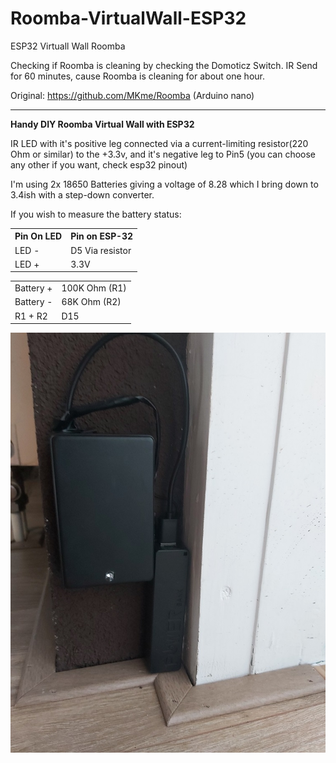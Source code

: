 # Roomba-VirtualWall-ESP32
ESP32 Virtuall Wall Roomba

Checking if Roomba is cleaning by checking the Domoticz Switch. IR Send for 60 minutes, cause Roomba is cleaning for about one hour.

Original: https://github.com/MKme/Roomba (Arduino nano)
<hr/>
<b>Handy DIY Roomba Virtual Wall with ESP32</b>

IR LED with it's positive leg connected via a current-limiting resistor(220 Ohm or similar) to the +3.3v, and it's negative leg to Pin5 (you can choose any other if you want, check esp32 pinout)

I'm using 2x 18650 Batteries giving a voltage of 8.28 which I bring down to 3.4ish with a step-down converter.

If you wish to measure the battery status:

<table>
  <tbody>
    <tr>
      <th>Pin On LED</th>
      <th>Pin on ESP-32</th>
    </tr>
    <tr>
      <td>LED -</td>
      <td>D5 Via resistor</td>
    </tr>
    <tr>
      <td>LED +</td>
      <td>3.3V</td>
    </tr>
  </tbody>
</table>

<table>
  <tbody>
    <tr>
      <td>Battery +</td>
      <td>100K Ohm (R1)</td>
    </tr>
    <tr>
      <td>Battery -</td>
      <td>68K Ohm (R2)</td>
    </tr>
    <tr>
      <td>R1 + R2</td>
      <td>D15</td>
    </tr>
  </tbody>
</table>


<p align="center">
  <a target="_blank" rel="noopener noreferrer" href="https://github.com/PatrickSt1991/Roomba-VirtualWall-ESP32/blob/main/20201220_105117.jpg"><img src="https://github.com/PatrickSt1991/Roomba-VirtualWall-ESP32/raw/main/20201220_105117.jpg" width="700" style="max-width:100%;"></a>
</p>
